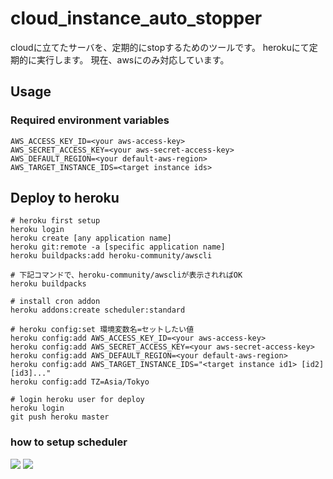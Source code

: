 # cloud_instance_auto_stopper
cloudに立てたサーバを、定期的にstopするためのツールです。
herokuにて定期的に実行します。
現在、awsにのみ対応しています。


## Usage

### Required environment variables

```
AWS_ACCESS_KEY_ID=<your aws-access-key>
AWS_SECRET_ACCESS_KEY=<your aws-secret-access-key>
AWS_DEFAULT_REGION=<your default-aws-region>
AWS_TARGET_INSTANCE_IDS=<target instance ids>
```

## Deploy to heroku

```
# heroku first setup
heroku login
heroku create [any application name]
heroku git:remote -a [specific application name]
heroku buildpacks:add heroku-community/awscli

# 下記コマンドで、heroku-community/awscliが表示されればOK
heroku buildpacks

# install cron addon
heroku addons:create scheduler:standard

# heroku config:set 環境変数名=セットしたい値
heroku config:add AWS_ACCESS_KEY_ID=<your aws-access-key>
heroku config:add AWS_SECRET_ACCESS_KEY=<your aws-secret-access-key>
heroku config:add AWS_DEFAULT_REGION=<your default-aws-region>
heroku config:add AWS_TARGET_INSTANCE_IDS="<target instance id1> [id2] [id3]..."
heroku config:add TZ=Asia/Tokyo
```

```
# login heroku user for deploy
heroku login
git push heroku master
```

### how to setup scheduler

![](https://github.com/yukimura1227/cloud_instance_auto_stopper/master/create_job.png)
![](https://github.com/yukimura1227/cloud_instance_auto_stopper/master/set_schedule.png)
